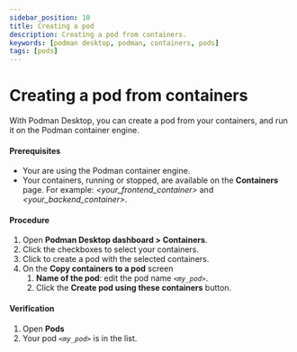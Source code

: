 ```yaml
---
sidebar_position: 10
title: Creating a pod
description: Creating a pod from containers.
keywords: [podman desktop, podman, containers, pods]
tags: [pods]
---
```


# Creating a pod from containers

With Podman Desktop, you can create a pod from your containers, and run it on the Podman container engine.


#### Prerequisites

* Your are using the Podman container engine.
* Your containers, running or stopped, are available on the **Containers** page. For example: *<your_frontend_container>* and *<your_backend_container>*.

#### Procedure

1. Open **Podman Desktop dashboard > Containers**.
1. Click the checkboxes to select your containers.
1. Click <icon icon="fa-solid fa-cubes" size="lg" /> to create a pod with the selected containers.
1. On the **Copy containers to a pod** screen
   1. **Name of the pod**: edit the pod name *`<my_pod>`*.
   1. Click the **<icon icon="fa-solid fa-cubes" size="lg" /> Create pod using these containers** button.

#### Verification

1. Open **Pods**
1. Your pod *`<my_pod>`* is in the list. 
